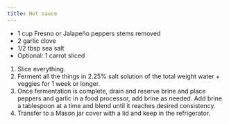 ```yaml
---
title: Hot sauce
---
```


- 1 cup Fresno or Jalapeño peppers stems removed
- 2 garlic clove
- 1/2 tbsp sea salt
- Optional: 1 carrot sliced

1. Slice everything.
1. Ferment all the things in 2.25% salt solution of the total weight water + veggies for 1 week or longer.
1. Once fermentation is complete, drain and reserve brine and place peppers and garlic in a food processor, add brine as needed.
   Add brine a tablespoon at a time and blend until it reaches desired consistency.
1. Transfer to a Mason jar cover with a lid and keep in the refrigerator.
